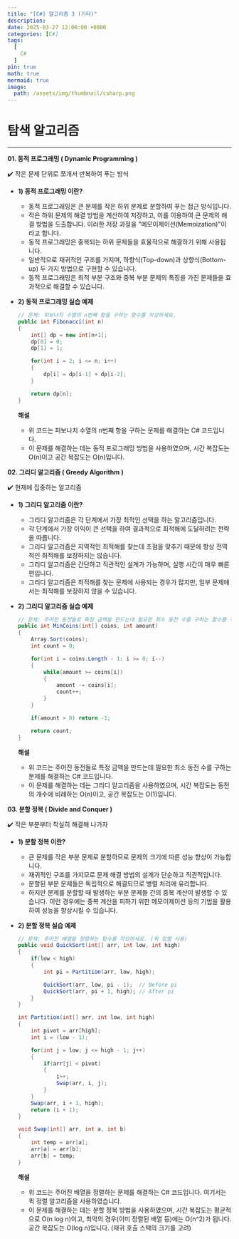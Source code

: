```yaml
---
title: "[C#] 알고리즘 3 (기타)"
description: 
date: 2025-03-27 12:00:00 +0800
categories: [C#]
tags:
  [
    C#
  ]
pin: true
math: true
mermaid: true
image:
  path: /assets/img/thumbnail/csharp.png
---
```


# 탐색 알고리즘

--- 

**01. 동적 프로그래밍 ( Dynamic Programming )**

<aside>
✔️ 작은 문제 단위로 쪼개서 반복하여 푸는 방식

</aside>

- **1) 동적 프로그래밍 이란?**
    - 동적 프로그래밍은 큰 문제를 작은 하위 문제로 분할하여 푸는 접근 방식입니다.
    - 작은 하위 문제의 해결 방법을 계산하여 저장하고, 이를 이용하여 큰 문제의 해결 방법을 도출합니다. 이러한 저장 과정을 "메모이제이션(Memoization)"이라고 합니다.
    - 동적 프로그래밍은 중복되는 하위 문제들을 효율적으로 해결하기 위해 사용됩니다.
    - 일반적으로 재귀적인 구조를 가지며, 하향식(Top-down)과 상향식(Bottom-up) 두 가지 방법으로 구현할 수 있습니다.
    - 동적 프로그래밍은 최적 부분 구조와 중복 부분 문제의 특징을 가진 문제들을 효과적으로 해결할 수 있습니다.
- **2) 동적 프로그래밍 실습 예제**
    
    ```csharp
    // 문제: 피보나치 수열의 n번째 항을 구하는 함수를 작성하세요.
    public int Fibonacci(int n)
    {
        int[] dp = new int[n+1];
        dp[0] = 0;
        dp[1] = 1;
    
        for(int i = 2; i <= n; i++)
        {
            dp[i] = dp[i-1] + dp[i-2];
        }
    
        return dp[n];
    }
    ```
    
    **해설**
    
    - 위 코드는 피보나치 수열의 n번째 항을 구하는 문제를 해결하는 C# 코드입니다.
    - 이 문제를 해결하는 데는 동적 프로그래밍 방법을 사용하였으며, 시간 복잡도는 O(n)이고 공간 복잡도는 O(n)입니다.

**02. 그리디 알고리즘 ( Greedy Algorithm )**

<aside>
✔️ 현재에 집중하는 알고리즘

</aside>

- **1) 그리디 알고리즘 이란?**
    - 그리디 알고리즘은 각 단계에서 가장 최적인 선택을 하는 알고리즘입니다.
    - 각 단계에서 가장 이익이 큰 선택을 하여 결과적으로 최적해에 도달하려는 전략을 따릅니다.
    - 그리디 알고리즘은 지역적인 최적해를 찾는데 초점을 맞추기 때문에 항상 전역적인 최적해를 보장하지는 않습니다.
    - 그리디 알고리즘은 간단하고 직관적인 설계가 가능하며, 실행 시간이 매우 빠른 편입니다.
    - 그리디 알고리즘은 최적해를 찾는 문제에 사용되는 경우가 많지만, 일부 문제에서는 최적해를 보장하지 않을 수 있습니다.
- **2) 그리디 알고리즘 실습 예제**
    
    ```csharp
    // 문제: 주어진 동전들로 특정 금액을 만드는데 필요한 최소 동전 수를 구하는 함수를 작성하세요.
    public int MinCoins(int[] coins, int amount)
    {
        Array.Sort(coins);
        int count = 0;
    
        for(int i = coins.Length - 1; i >= 0; i--)
        {
            while(amount >= coins[i])
            {
                amount -= coins[i];
                count++;
            }
        }
    
        if(amount > 0) return -1; 
    
        return count;
    }
    
    ```
    
    **해설**
    
    - 위 코드는 주어진 동전들로 특정 금액을 만드는데 필요한 최소 동전 수를 구하는 문제를 해결하는 C# 코드입니다.
    - 이 문제를 해결하는 데는 그리디 알고리즘을 사용하였으며, 시간 복잡도는 동전의 개수에 비례하는 O(n)이고, 공간 복잡도는 O(1)입니다.

**03. 분할 정복 ( Divide and Conquer )**

<aside>
✔️ 작은 부분부터 착실히 해결해 나가자

</aside>

- **1) 분할 정복 이란?**
    - 큰 문제를 작은 부분 문제로 분할하므로 문제의 크기에 따른 성능 향상이 가능합니다.
    - 재귀적인 구조를 가지므로 문제 해결 방법의 설계가 단순하고 직관적입니다.
    - 분할된 부분 문제들은 독립적으로 해결되므로 병렬 처리에 유리합니다.
    - 하지만 문제를 분할할 때 발생하는 부분 문제들 간의 중복 계산이 발생할 수 있습니다. 이런 경우에는 중복 계산을 피하기 위한 메모이제이션 등의 기법을 활용하여 성능을 향상시킬 수 있습니다.
- **2) 분할 정복 실습 예제**
    
    ```csharp
    // 문제: 주어진 배열을 정렬하는 함수를 작성하세요. (퀵 정렬 사용)
    public void QuickSort(int[] arr, int low, int high)
    {
        if(low < high)
        {
            int pi = Partition(arr, low, high);
    
            QuickSort(arr, low, pi - 1);  // Before pi
            QuickSort(arr, pi + 1, high); // After pi
        }
    }
    
    int Partition(int[] arr, int low, int high)
    {
        int pivot = arr[high];
        int i = (low - 1);
    
        for(int j = low; j <= high - 1; j++)
        {
            if(arr[j] < pivot)
            {
                i++;
                Swap(arr, i, j);
            }
        }
        Swap(arr, i + 1, high);
        return (i + 1);
    }
    
    void Swap(int[] arr, int a, int b)
    {
        int temp = arr[a];
        arr[a] = arr[b];
        arr[b] = temp;
    }
    
    ```
    
    **해설**
    
    - 위 코드는 주어진 배열을 정렬하는 문제를 해결하는 C# 코드입니다. 여기서는 퀵 정렬 알고리즘을 사용하였습니다.
    - 이 문제를 해결하는 데는 분할 정복 방법을 사용하였으며, 시간 복잡도는 평균적으로 O(n log n)이고, 최악의 경우(이미 정렬된 배열 등)에는 O(n^2)가 됩니다. 공간 복잡도는 O(log n)입니다. (재귀 호출 스택의 크기를 고려)